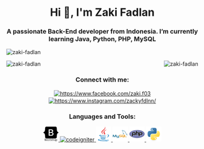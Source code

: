 <h1 align="center">Hi 👋, I'm Zaki Fadlan</h1>
<h3 align="center">A passionate Back-End developer from Indonesia. I’m currently learning <strong>Java, Python, PHP, MySQL</strong></h3>

<p align="left"> <img src="https://komarev.com/ghpvc/?username=zaki-fadlan&label=Profile%20views&color=0e75b6&style=flat" alt="zaki-fadlan" /> </p>

<p><img align="left" src="https://github-readme-stats.vercel.app/api/top-langs?username=zaki-fadlan&show_icons=true&locale=en&layout=compact" alt="zaki-fadlan" /></p>

<p>&nbsp;<img align="right" src="https://github-readme-stats.vercel.app/api?username=zaki-fadlan&show_icons=true&locale=en" alt="zaki-fadlan" /></p>

<h3 align="center">Connect with me:</h3>
<p align="center">
<a href="https://fb.com/https://www.facebook.com/zaki.f03" target="blank"><img align="center" src="https://raw.githubusercontent.com/rahuldkjain/github-profile-readme-generator/master/src/images/icons/Social/facebook.svg" alt="https://www.facebook.com/zaki.f03" height="30" width="40" /></a>
<a href="https://instagram.com/https://www.instagram.com/zackyfdlnn/" target="blank"><img align="center" src="https://raw.githubusercontent.com/rahuldkjain/github-profile-readme-generator/master/src/images/icons/Social/instagram.svg" alt="https://www.instagram.com/zackyfdlnn/" height="30" width="40" /></a>
</p>
<h3 align="center">Languages and Tools:</h3>
<p align="center"> <a href="https://getbootstrap.com" target="_blank" rel="noreferrer"> <img src="https://raw.githubusercontent.com/devicons/devicon/master/icons/bootstrap/bootstrap-plain-wordmark.svg" alt="bootstrap" width="40" height="40"/> </a> <a href="https://codeigniter.com" target="_blank" rel="noreferrer"> <img src="https://cdn.worldvectorlogo.com/logos/codeigniter.svg" alt="codeigniter" width="40" height="40"/> </a> <a href="https://www.java.com" target="_blank" rel="noreferrer"> <img src="https://raw.githubusercontent.com/devicons/devicon/master/icons/java/java-original.svg" alt="java" width="40" height="40"/> </a> <a href="https://www.mysql.com/" target="_blank" rel="noreferrer"> <img src="https://raw.githubusercontent.com/devicons/devicon/master/icons/mysql/mysql-original-wordmark.svg" alt="mysql" width="40" height="40"/> </a> <a href="https://www.php.net" target="_blank" rel="noreferrer"> <img src="https://raw.githubusercontent.com/devicons/devicon/master/icons/php/php-original.svg" alt="php" width="40" height="40"/> </a> <a href="https://www.python.org" target="_blank" rel="noreferrer"> <img src="https://raw.githubusercontent.com/devicons/devicon/master/icons/python/python-original.svg" alt="python" width="40" height="40"/> </a> </p>
<!--
**Zaki-Fadlan/Zaki-Fadlan** is a ✨ _special_ ✨ repository because its `README.md` (this file) appears on your GitHub profile.

Here are some ideas to get you started:

- 🔭 I’m currently working on ...
- 🌱 I’m currently learning ...
- 👯 I’m looking to collaborate on ...
- 🤔 I’m looking for help with ...
- 💬 Ask me about ...
- 📫 How to reach me: ...
- 😄 Pronouns: ...
- ⚡ Fun fact: ...
